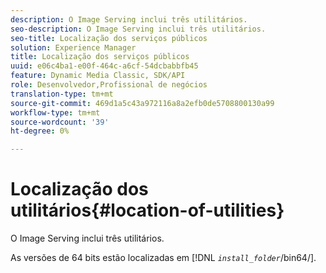 ```yaml
---
description: O Image Serving inclui três utilitários.
seo-description: O Image Serving inclui três utilitários.
seo-title: Localização dos serviços públicos
solution: Experience Manager
title: Localização dos serviços públicos
uuid: e06c4ba1-e00f-464c-a6cf-54dcbabbfb45
feature: Dynamic Media Classic, SDK/API
role: Desenvolvedor,Profissional de negócios
translation-type: tm+mt
source-git-commit: 469d1a5c43a972116a8a2efb0de5708800130a99
workflow-type: tm+mt
source-wordcount: '39'
ht-degree: 0%

---
```



# Localização dos utilitários{#location-of-utilities}

O Image Serving inclui três utilitários.

As versões de 64 bits estão localizadas em [!DNL *`install_folder`*/bin64/].
